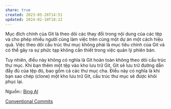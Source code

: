 ```yaml
---
share: true
created: 2023-05-26T14:51
updated: 2024-02-10T18:22
---
```

Mục đích chính của Git là theo dõi các thay đổi trong nội dung của các tệp và cho phép nhiều người cùng làm việc trên cùng một dự án một cách hiệu quả. Việc theo dõi cấu trúc thư mục không phải là mục tiêu chính của Git và có thể gây ra sự phức tạp không cần thiết trong việc quản lý phiên bản.

Tuy nhiên, điều này không có nghĩa là Git hoàn toàn không theo dõi cấu trúc thư mục. Khi bạn thêm một tệp vào kho lưu trữ Git, Git sẽ lưu trữ đường dẫn đầy đủ của tệp đó, bao gồm cả các thư mục cha. Điều này có nghĩa là khi bạn sao chép (clone) một kho lưu trữ Git, cấu trúc thư mục sẽ được khôi phục lại.

Nguồn:: [Bing AI](../../../%E2%9A%A1Hi%E1%BB%83u%20bi%E1%BA%BFt%20s%C3%A2u/%CE%9E%20Ngu%E1%BB%93n/Bing%20AI.md)


[Conventional Commits](https://www.conventionalcommits.org/en/v1.0.0/)
